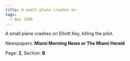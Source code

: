 ```yaml
---  
title: A small plane crashes on  
tags:  
  - Nov 1990  
---  
```

  
A small plane crashes on Elliott Key, killing the pilot.  
  
Newspapers: **Miami Morning News or The Miami Herald**  
  
Page: **2**, Section: **B** 
